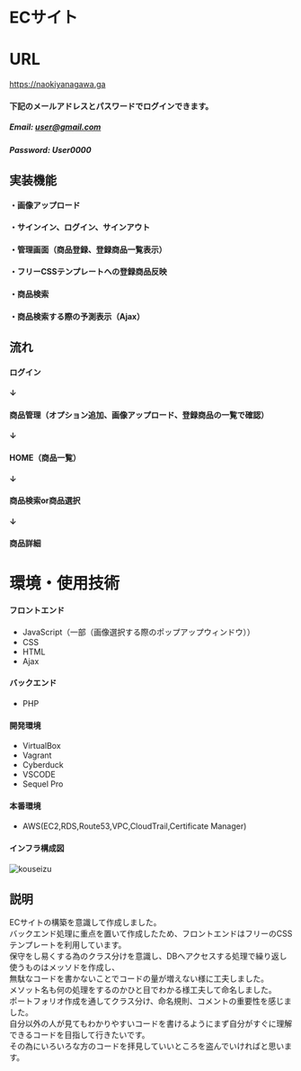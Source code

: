 # ECサイト

# URL
https://naokiyanagawa.ga

#### 下記のメールアドレスとパスワードでログインできます。
##### Email: user@gmail.com 
##### Password: User0000

## 実装機能
#### ・画像アップロード
#### ・サインイン、ログイン、サインアウト
#### ・管理画面（商品登録、登録商品一覧表示）
#### ・フリーCSSテンプレートへの登録商品反映
#### ・商品検索
#### ・商品検索する際の予測表示（Ajax）


## 流れ
#### ログイン
#### ↓
#### 商品管理（オプション追加、画像アップロード、登録商品の一覧で確認）
#### ↓
#### HOME（商品一覧）
#### ↓
#### 商品検索or商品選択
#### ↓
#### 商品詳細


# 環境・使用技術
#### フロントエンド
   - JavaScript（一部（画像選択する際のポップアップウィンドウ））
   - CSS
   - HTML
   - Ajax
#### バックエンド
   - PHP
#### 開発環境
   - VirtualBox
   - Vagrant
   - Cyberduck
   - VSCODE
   - Sequel Pro
#### 本番環境
   - AWS(EC2,RDS,Route53,VPC,CloudTrail,Certificate Manager)
   
#### インフラ構成図
![kouseizu](https://user-images.githubusercontent.com/73929004/106561666-73497780-656c-11eb-9654-ac9478f39dda.jpg)

## 説明
ECサイトの構築を意識して作成しました。<br> 
バックエンド処理に重点を置いて作成したため、フロントエンドはフリーのCSSテンプレートを利用しています。<br> 
保守をし易くする為のクラス分けを意識し、DBへアクセスする処理で繰り返し使うものはメッソドを作成し、<br> 
無駄なコードを書かないことでコードの量が増えない様に工夫しました。<br> 
メソット名も何の処理をするのかひと目でわかる様工夫して命名しました。<br> 
ポートフォリオ作成を通してクラス分け、命名規則、コメントの重要性を感じました。<br> 
自分以外の人が見てもわかりやすいコードを書けるようにまず自分がすぐに理解できるコードを目指して行きたいです。<br> 
その為にいろいろな方のコードを拝見していいところを盗んでいければと思います。<br> 
